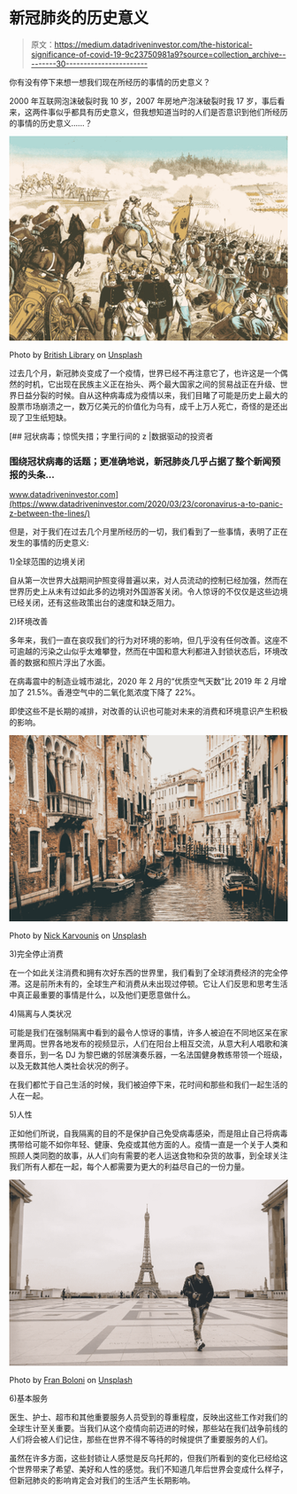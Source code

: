 # 新冠肺炎的历史意义

> 原文：<https://medium.datadriveninvestor.com/the-historical-significance-of-covid-19-9c23750981a9?source=collection_archive---------30----------------------->

你有没有停下来想一想我们现在所经历的事情的历史意义？

2000 年互联网泡沫破裂时我 10 岁，2007 年房地产泡沫破裂时我 17 岁，事后看来，这两件事似乎都具有历史意义，但我想知道当时的人们是否意识到他们所经历的事情的历史意义……？

![](img/5a694f2b2a0103c6a78f89cfe043ea5c.png)

Photo by [British Library](https://unsplash.com/@britishlibrary?utm_source=unsplash&utm_medium=referral&utm_content=creditCopyText) on [Unsplash](https://unsplash.com/s/photos/historical?utm_source=unsplash&utm_medium=referral&utm_content=creditCopyText)

过去几个月，新冠肺炎变成了一个疫情，世界已经不再注意它了，也许这是一个偶然的时机，它出现在民族主义正在抬头、两个最大国家之间的贸易战正在升级、世界日益分裂的时候。自从这种病毒成为疫情以来，我们目睹了可能是历史上最大的股票市场崩溃之一，数万亿美元的价值化为乌有，成千上万人死亡，奇怪的是还出现了卫生纸短缺。

[](https://www.datadriveninvestor.com/2020/03/23/coronavirus-a-to-panic-z-between-the-lines/) [## 冠状病毒；惊慌失措；字里行间的 z |数据驱动的投资者

### 围绕冠状病毒的话题；更准确地说，新冠肺炎几乎占据了整个新闻预报的头条…

www.datadriveninvestor.com](https://www.datadriveninvestor.com/2020/03/23/coronavirus-a-to-panic-z-between-the-lines/) 

但是，对于我们在过去几个月里所经历的一切，我们看到了一些事情，表明了正在发生的事情的历史意义:

1)全球范围的边境关闭

自从第一次世界大战期间护照变得普遍以来，对人员流动的控制已经加强，然而在世界历史上从未有过如此多的边境对外国游客关闭。令人惊讶的不仅仅是这些边境已经关闭，还有这些政策出台的速度和缺乏阻力。

2)环境改善

多年来，我们一直在哀叹我们的行为对环境的影响，但几乎没有任何改善。这座不可逾越的污染之山似乎太难攀登，然而在中国和意大利都进入封锁状态后，环境改善的数据和照片浮出了水面。

在病毒震中的制造业城市湖北，2020 年 2 月的“优质空气天数”比 2019 年 2 月增加了 21.5%。香港空气中的二氧化氮浓度下降了 22%。

即使这些不是长期的减排，对改善的认识也可能对未来的消费和环境意识产生积极的影响。

![](img/e4deeca2ab427d401db74904cda10f10.png)

Photo by [Nick Karvounis](https://unsplash.com/@nickkarvounis?utm_source=unsplash&utm_medium=referral&utm_content=creditCopyText) on [Unsplash](https://unsplash.com/s/photos/venice-no-boats?utm_source=unsplash&utm_medium=referral&utm_content=creditCopyText)

3)完全停止消费

在一个如此关注消费和拥有次好东西的世界里，我们看到了全球消费经济的完全停滞。这是前所未有的，全球生产和消费从未出现过停顿。它让人们反思和思考生活中真正最重要的事情是什么，以及他们更愿意做什么。

4)隔离与人类状况

可能是我们在强制隔离中看到的最令人惊讶的事情，许多人被迫在不同地区呆在家里两周。世界各地发布的视频显示，人们在阳台上相互交流，从意大利人唱歌和演奏音乐，到一名 DJ 为黎巴嫩的邻居演奏乐器，一名法国健身教练带领一个班级，以及无数其他人类社会状况的例子。

在我们都忙于自己生活的时候，我们被迫停下来，花时间和那些和我们一起生活的人在一起。

5)人性

正如他们所说，自我隔离的目的不是保护自己免受病毒感染，而是阻止自己将病毒携带给可能不如你年轻、健康、免疫或其他方面的人。疫情一直是一个关于人类和照顾人类同胞的故事，从人们向有需要的老人运送食物和杂货的故事，到全球关注我们所有人都在一起，每个人都需要为更大的利益尽自己的一份力量。

![](img/1c1ea7c31c3dd88e43634381869e28d7.png)

Photo by [Fran Boloni](https://unsplash.com/@franboloni?utm_source=unsplash&utm_medium=referral&utm_content=creditCopyText) on [Unsplash](https://unsplash.com/s/photos/lockdown?utm_source=unsplash&utm_medium=referral&utm_content=creditCopyText)

6)基本服务

医生、护士、超市和其他重要服务人员受到的尊重程度，反映出这些工作对我们的全球生计至关重要。当我们从这个疫情向前迈进的时候，那些站在我们战争前线的人们将会被人们记住，那些在世界不得不等待的时候提供了重要服务的人们。

虽然在许多方面，这些封锁让人感觉是反乌托邦的，但我们所看到的变化已经给这个世界带来了希望、美好和人性的感觉。我们不知道几年后世界会变成什么样子，但新冠肺炎的影响肯定会对我们的生活产生长期影响。